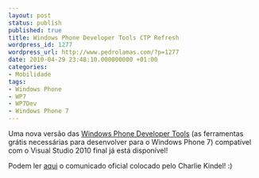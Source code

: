 ```yaml
---
layout: post
status: publish
published: true
title: Windows Phone Developer Tools CTP Refresh
wordpress_id: 1277
wordpress_url: http://www.pedrolamas.com/?p=1277
date: 2010-04-29 23:48:10.000000000 +01:00
categories:
- Mobilidade
tags:
- Windows Phone
- WP7
- WP7Dev
- Windows Phone 7
---
```

Uma nova versão das [Windows Phone Developer Tools](http://www.microsoft.com/downloads/details.aspx?displaylang=en&FamilyID=cabcd5ed-7dfc-4731-9d7e-3220603cad14) (as ferramentas grátis necessárias para desenvolver para o Windows Phone 7) compatível com o Visual Studio 2010 final já está disponível!

Podem ler [aqui](http://windowsteamblog.com/blogs/wpdev/archive/2010/04/29/windows-phone-developer-tools-ctp-refresh.aspx?utm_source=twitterfeed&utm_medium=twitter) o comunicado oficial colocado pelo Charlie Kindel! :)
